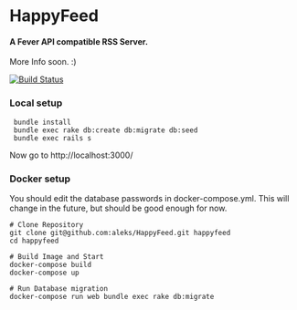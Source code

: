 # HappyFeed
#### A Fever API compatible RSS Server.

More Info soon. :)

[![Build Status](https://travis-ci.org/aleks/HappyFeed.svg?branch=master)](https://travis-ci.org/aleks/HappyFeed)

### Local setup

```
 bundle install
 bundle exec rake db:create db:migrate db:seed
 bundle exec rails s
```

Now go to http://localhost:3000/

### Docker setup

You should edit the database passwords in docker-compose.yml. This will change in the future, but should be good enough for now.

```
# Clone Repository
git clone git@github.com:aleks/HappyFeed.git happyfeed
cd happyfeed

# Build Image and Start
docker-compose build
docker-compose up

# Run Database migration
docker-compose run web bundle exec rake db:migrate
```
